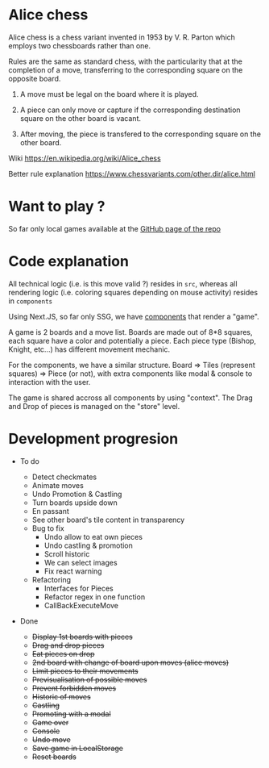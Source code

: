 # Alice chess

Alice chess is a chess variant invented in 1953 by V. R. Parton which employs two chessboards rather than one.

Rules are the same as standard chess, with the particularity that at the completion of a move, transferring to the corresponding square on the opposite board.

1. A move must be legal on the board where it is played.

2. A piece can only move or capture if the corresponding destination square on the other board is vacant.

3. After moving, the piece is transfered to the corresponding square on the other board.

Wiki https://en.wikipedia.org/wiki/Alice_chess

Better rule explanation https://www.chessvariants.com/other.dir/alice.html

# Want to play ?

So far only local games available at the [GitHub page of the repo](https://mikabob.github.io/alice-chess/)

# Code explanation

All technical logic (i.e. is this move valid ?) resides in `src`, whereas all rendering logic (i.e. coloring squares depending on mouse activity) resides in `components`

Using Next.JS, so far only SSG, we have [components](https://github.com/MikaBob/alice-chess/tree/main/components) that render a "game".

A game is 2 boards and a move list.
Boards are made out of 8\*8 squares, each square have a color and potentially a piece.
Each piece type (Bishop, Knight, etc...) has different movement mechanic.

For the components, we have a similar structure. Board => Tiles (represent squares) => Piece (or not), with extra components like modal & console to interaction with the user.

The game is shared accross all components by using "context". The Drag and Drop of pieces is managed on the "store" level.

# Development progresion

-   To do

    -   Detect checkmates
    -   Animate moves
    -   Undo Promotion & Castling
    -   Turn boards upside down
    -   En passant
    -   See other board's tile content in transparency
    -   Bug to fix
        -   Undo allow to eat own pieces
        -   Undo castling & promotion
        -   Scroll historic
        -   We can select images
        -   Fix react warning
    -   Refactoring
        -   Interfaces for Pieces
        -   Refactor regex in one function
        -   CallBackExecuteMove

-   Done
    -   ~~Display 1st boards with pieces~~
    -   ~~Drag and drop pieces~~
    -   ~~Eat pieces on drop~~
    -   ~~2nd board with change of board upon moves (alice moves)~~
    -   ~~Limit pieces to their movements~~
    -   ~~Previsualisation of possible moves~~
    -   ~~Prevent forbidden moves~~
    -   ~~Historic of moves~~
    -   ~~Castling~~
    -   ~~Promoting with a modal~~
    -   ~~Game over~~
    -   ~~Console~~
    -   ~~Undo move~~
    -   ~~Save game in LocalStorage~~
    -   ~~Reset boards~~
